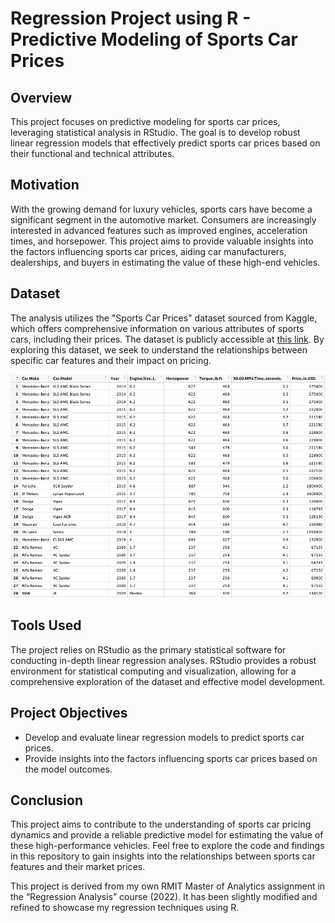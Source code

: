 # Regression Project using R - Predictive Modeling of Sports Car Prices

## Overview
This project focuses on predictive modeling for sports car prices, leveraging statistical analysis in RStudio. The goal is to develop robust linear regression models that effectively predict sports car prices based on their functional and technical attributes.

## Motivation
With the growing demand for luxury vehicles, sports cars have become a significant segment in the automotive market. Consumers are increasingly interested in advanced features such as improved engines, acceleration times, and horsepower. This project aims to provide valuable insights into the factors influencing sports car prices, aiding car manufacturers, dealerships, and buyers in estimating the value of these high-end vehicles.

## Dataset
The analysis utilizes the "Sports Car Prices" dataset sourced from Kaggle, which offers comprehensive information on various attributes of sports cars, including their prices. The dataset is publicly accessible at [this link](https://www.kaggle.com/datasets/rkiattisak/sports-car-prices-dataset). By exploring this dataset, we seek to understand the relationships between specific car features and their impact on pricing.

![Screenshot of Sports Car Prices Dataset](/img/sports_car.png)

## Tools Used
The project relies on RStudio as the primary statistical software for conducting in-depth linear regression analyses. RStudio provides a robust environment for statistical computing and visualization, allowing for a comprehensive exploration of the dataset and effective model development.

## Project Objectives
- Develop and evaluate linear regression models to predict sports car prices.
- Provide insights into the factors influencing sports car prices based on the model outcomes.

## Conclusion
This project aims to contribute to the understanding of sports car pricing dynamics and provide a reliable predictive model for estimating the value of these high-performance vehicles. Feel free to explore the code and findings in this repository to gain insights into the relationships between sports car features and their market prices.

This project is derived from my own RMIT Master of Analytics assignment in the “Regression Analysis” course (2022). It has been slightly modified and refined to showcase my regression techniques using R.
